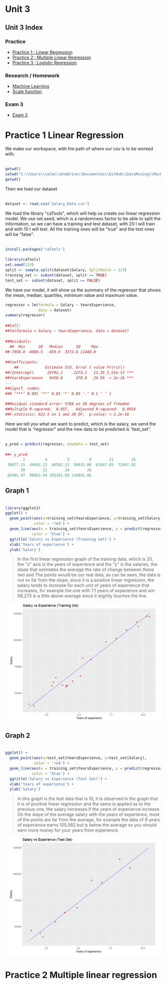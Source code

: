 # Unit 3

## Unit 3 Index

### Practice

- [Practice 1 : Linear Regression](https://github.com/SalmaFabel/Mineria_de_Datos/tree/Unit_3/Unit%203/Practices#practice-1-linear-regression)
- [Practice 2 : Multiple Linear Regression](https://github.com/SalmaFabel/Mineria_de_Datos/tree/Unit_3/Unit%203/Practices#practice-2--multiple-linear-regression)
- [Practice 3 : Logistic Regression]()

### Research / Homework

- [Machine Learning](https://github.com/SalmaFabel/Mineria_de_Datos/blob/Unit_3/Unit%203/Research%20-%20Homework/Machine%20Learning.md#machine-learning)
- [Scale function](https://github.com/SalmaFabel/Mineria_de_Datos/blob/Unit_3/Unit%203/Research%20-%20Homework/Scale.md#scale-function)


### Exam 3

- [Exam 3]()

# Practice 1 Linear Regression

We make our workspace, with the path of where our csv is to be worked with.

```r

getwd()
setwd("C:\\Users\\salmi\\OneDrive\\Documentos\\GitHub\\DataMining\\MachineLearning\\SimpleLinearRegression")
getwd()

```
Then we load our dataset

```r

dataset <- read.csv('Salary_Data.csv')

```
We load the library "caTools", which will help us create our linear regression model. We use set.seed, which is a randomness factor to be able to split the information, so we can have a training and test dataset, with 20 I will train and with 10 I will test. All the training ones will be "true" and the test ones will be "false".

```r

install.packages('caTools')

library(caTools)
set.seed(123)
split <- sample.split(dataset$Salary, SplitRatio = 2/3)
training_set <- subset(dataset, split == TRUE)
test_set <- subset(dataset, split == FALSE)

```

We have our model, it will show us the summary of the regressor that shows the mean, median, quartiles, minimum value and maximum value.

```r
regressor = lm(formula = Salary ~ YearsExperience,
               data = dataset)
summary(regressor)

##Call:
##lm(formula = Salary ~ YearsExperience, data = dataset)

##Residuals:
  ##  Min      1Q   Median      3Q     Max 
##-7958.0 -4088.5  -459.9  3372.6 11448.0 

##Coefficients:
    ##            Estimate Std. Error t value Pr(>|t|)    
##(Intercept)      25792.2     2273.1   11.35 5.51e-12 ***
##YearsExperience   9450.0      378.8   24.95  < 2e-16 ***
---
##Signif. codes:  
##0 ‘***’ 0.001 ‘**’ 0.01 ‘*’ 0.05 ‘.’ 0.1 ‘ ’ 1

##Residual standard error: 5788 on 28 degrees of freedom
##Multiple R-squared:  0.957,	Adjusted R-squared:  0.9554 
##F-statistic: 622.5 on 1 and 28 DF,  p-value: < 2.2e-16
```

Here we tell you what we want to predict, which is the salary, we send the model that is “regressor” and the new data to be predicted is “test_set”.

```r

y_pred = predict(regressor, newdata = test_set)

##> y_pred
        2         4         5         8        11        16 
 38077.15  44692.12  46582.12  56032.08  62647.05  72097.02 
       20        21        24        26 
 82491.97  90051.94 103281.89 110841.86

```

## Graph 1

```r

library(ggplot2)
ggplot() +
  geom_point(aes(x=training_set$YearsExperience, y=training_set$Salary),
             color = 'red') +
  geom_line(aes(x = training_set$YearsExperience, y = predict(regressor, newdata = training_set)),
            color = 'blue') +
  ggtitle('Salary vs Experience (Training Set)') +
  xlab('Years of experience') +
  ylab('Salary')

```

>In the first linear regression graph of the training data, which is 20, the "x" axis is the years of experience and the "y" is the salaries, the slope that estimates the average the rate of change between these two and The points would be our real data, as can be seen, the data is not so far from the slope, since it is a positive linear regression, the salary tends to increase for each unit of years of experience that increases, for example the one with 7.1 years of experience and win 98,273 is a little above average since it slightly touches the line.


![ScreenShot](https://github.com/SalmaFabel/IMG/blob/main/machine1.PNG)


## Graph 2

```r

ggplot() +
  geom_point(aes(x=test_set$YearsExperience, y=test_set$Salary),
             color = 'red') +
  geom_line(aes(x = training_set$YearsExperience, y = predict(regressor, newdata = training_set)),
            color = 'blue') +
  ggtitle('Salary vs Experience (Test Set)') +
  xlab('Years of experience') +
  ylab('Salary')
```

>In this graph is the test data that is 10, it is observed in the graph that it is of positive linear regression and the same is applied as to the previous one, the salary increases if the years of experience increase. On the slope of the average salary with the years of experience, most of the points are far from the average, for example the data of 9 years of experience earns 105,582 but is below the average so you should earn more money for your years from experience.

![ScreenShot](https://github.com/SalmaFabel/IMG/blob/main/machine2.PNG)

# Practice 2  Multiple linear regression

